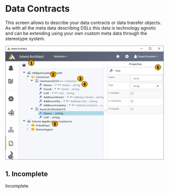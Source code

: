 # Data Contracts

This screen allows to describe your data contracts or data transfer objects. As with all the meta data describing DSLs this data is technology agnotic and can be extending using your own custom meta data through the stereotype system. 

![Image of the Dto Screen](../../images/UserManual/Dto.png)

## 1. Incomplete
Incomplete